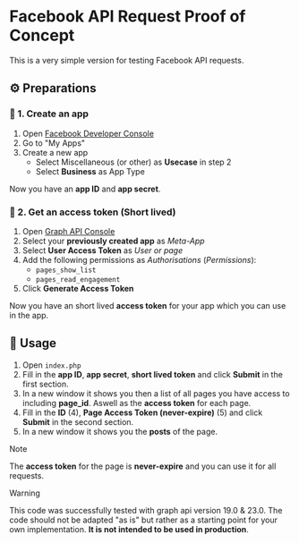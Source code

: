 # Facebook API Request Proof of Concept

This is a very simple version for testing Facebook API requests.

## ⚙️ Preparations

### 👶 1. Create an app

1. Open [Facebook Developer Console](https://developers.facebook.com/?utm_source=chatgpt.com)
2. Go to "My Apps"
3. Create a new app 
   - Select Miscellaneous (or other) as __Usecase__ in step 2 
   - Select __Business__ as App Type

Now you have an __app ID__ and __app secret__.

### 🔐 2. Get an access token (Short lived)

1. Open [Graph API Console](https://developers.facebook.com/tools/explorer/?utm_source=chatgpt.com)
2. Select your __previously created app__ as  _Meta-App_
3. Select __User Access Token__ as _User or page_
5. Add the following permissions as _Authorisations_ (_Permissions_):
   - `pages_show_list`
   - `pages_read_engagement`
6. Click __Generate Access Token__

Now you have an short lived __access token__ for your app which you can use in the app.

## 🚀 Usage

1. Open `index.php`
2. Fill in the __app ID__, __app secret__, __short lived token__ and click __Submit__ in the first section.
3. In a new window it shows you then a list of all pages you have access to including __page_id__. Aswell as the __access token__ for each page.
4. Fill in the __ID__ (4), __Page Access Token (never-expire)__ (5) and click __Submit__ in the second section.
5. In a new window it shows you the __posts__ of the page.

> [!NOTE]
> The __access token__ for the page is __never-expire__ and you can use it for all requests.

> [!WARNING]
> This code was successfully tested with graph api version 19.0 & 23.0.
The code should not be adapted "as is" but rather as a starting point for your own implementation.
__It is not intended to be used in production__.

